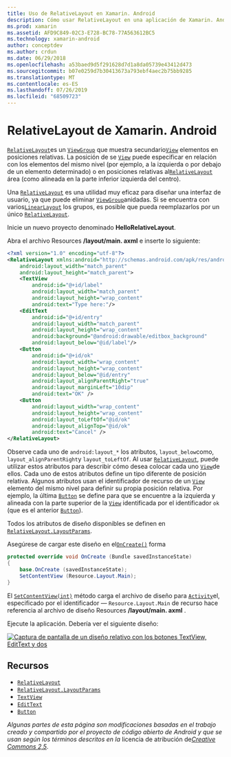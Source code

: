 ```yaml
---
title: Uso de RelativeLayout en Xamarin. Android
description: Cómo usar RelativeLayout en una aplicación de Xamarin. Android
ms.prod: xamarin
ms.assetid: AFD9C849-02C3-E728-BC78-77A563612BC5
ms.technology: xamarin-android
author: conceptdev
ms.author: crdun
ms.date: 06/29/2018
ms.openlocfilehash: a53baed9d5f291628d7d1a8da05739e43412d473
ms.sourcegitcommit: b07e0259d7b30413673a793ebf4aec2b75bb9285
ms.translationtype: MT
ms.contentlocale: es-ES
ms.lasthandoff: 07/26/2019
ms.locfileid: "68509723"
---
```

# <a name="xamarinandroid-relativelayout"></a>RelativeLayout de Xamarin. Android

[`RelativeLayout`](xref:Android.Widget.RelativeLayout)es un [`ViewGroup`](xref:Android.Views.ViewGroup) que muestra secundario[`View`](xref:Android.Views.View)
elementos en posiciones relativas. La posición de se [`View`](xref:Android.Views.View) puede especificar en relación con los elementos del mismo nivel (por ejemplo, a la izquierda o por debajo de un elemento determinado) o en posiciones relativas al[`RelativeLayout`](xref:Android.Widget.RelativeLayout)
área (como alineada en la parte inferior izquierda del centro).

Una [`RelativeLayout`](xref:Android.Widget.RelativeLayout) es una utilidad muy eficaz para diseñar una interfaz de usuario, ya que puede eliminar [`ViewGroup`](xref:Android.Views.ViewGroup)anidadas. Si se encuentra con varios[`LinearLayout`](xref:Android.Widget.LinearLayout)
los grupos, es posible que pueda reemplazarlos por un único [`RelativeLayout`](xref:Android.Widget.RelativeLayout).

Inicie un nuevo proyecto denominado **HelloRelativeLayout**.

Abra el archivo Resources **/layout/main. axml** e inserte lo siguiente:

```xml
<?xml version="1.0" encoding="utf-8"?>
<RelativeLayout xmlns:android="http://schemas.android.com/apk/res/android"
    android:layout_width="match_parent"
    android:layout_height="match_parent">
    <TextView
        android:id="@+id/label"
        android:layout_width="match_parent"
        android:layout_height="wrap_content"
        android:text="Type here:"/>
    <EditText
        android:id="@+id/entry"
        android:layout_width="match_parent"
        android:layout_height="wrap_content"
        android:background="@android:drawable/editbox_background"
        android:layout_below="@id/label"/>
    <Button
        android:id="@+id/ok"
        android:layout_width="wrap_content"
        android:layout_height="wrap_content"
        android:layout_below="@id/entry"
        android:layout_alignParentRight="true"
        android:layout_marginLeft="10dip"
        android:text="OK" />
    <Button
        android:layout_width="wrap_content"
        android:layout_height="wrap_content"
        android:layout_toLeftOf="@id/ok"
        android:layout_alignTop="@id/ok"
        android:text="Cancel" />
</RelativeLayout>
```

Observe cada uno de `android:layout_*` los atributos, `layout_below`como, `layout_alignParentRight`y `layout_toLeftOf`.
Al usar [`RelativeLayout`](xref:Android.Widget.RelativeLayout), puede utilizar estos atributos para describir cómo desea colocar cada uno [`View`](xref:Android.Views.View)de ellos. Cada uno de estos atributos define un tipo diferente de posición relativa. Algunos atributos usan el identificador de recurso de un [`View`](xref:Android.Views.View) elemento del mismo nivel para definir su propia posición relativa. Por ejemplo, la última [`Button`](xref:Android.Widget.Button) se define para que se encuentre a la izquierda y alineada con la parte superior de la [`View`](xref:Android.Views.View) identificada por el identificador `ok` (que es el anterior [`Button`](xref:Android.Widget.Button)).

Todos los atributos de diseño disponibles se definen en [`RelativeLayout.LayoutParams`](xref:Android.Widget.RelativeLayout.LayoutParams).

Asegúrese de cargar este diseño en el[`OnCreate()`](xref:Android.App.Activity.OnCreate*)
forma

```csharp
protected override void OnCreate (Bundle savedInstanceState)
{
    base.OnCreate (savedInstanceState);
    SetContentView (Resource.Layout.Main);
}
```

El [`SetContentView(int)`](xref:Android.App.Activity.SetContentView*) método carga el archivo de diseño para [`Activity`](xref:Android.App.Activity)el, especificado por el identificador &mdash; `Resource.Layout.Main` de recurso hace referencia al archivo de diseño Resources **/layout/main. axml** .

Ejecute la aplicación. Debería ver el siguiente diseño:

[![Captura de pantalla de un diseño relativo con los botones TextView, EditText y dos](relative-layout-images/helloviews2.png)](relative-layout-images/helloviews2.png#lightbox)

## <a name="resources"></a>Recursos

- [`RelativeLayout`](xref:Android.Widget.RelativeLayout)
- [`RelativeLayout.LayoutParams`](xref:Android.Widget.RelativeLayout.LayoutParams)
- [`TextView`](xref:Android.Widget.TextView)
- [`EditText`](xref:Android.Widget.EditText)
- [`Button`](xref:Android.Widget.Button)

*Algunas partes de esta página son modificaciones basadas en el trabajo creado y compartido por el proyecto de código abierto de Android y que se usan según los términos descritos en la*
licencia de atribución de[*Creative Commons 2,5*](http://creativecommons.org/licenses/by/2.5/).
